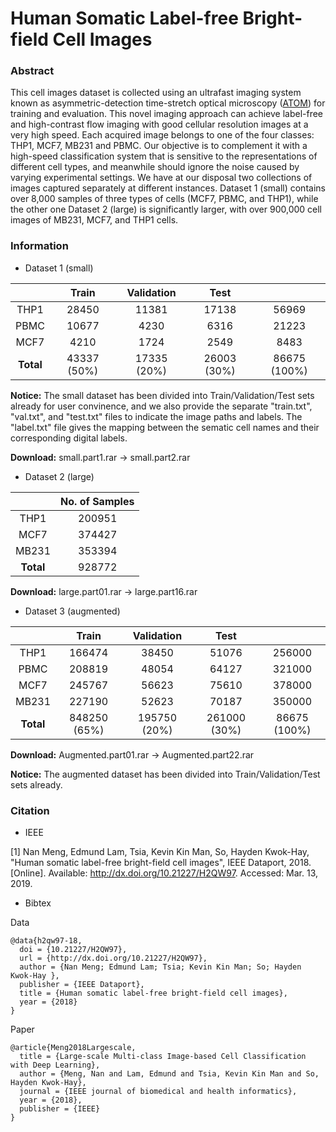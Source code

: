 # Human Somatic Label-free Bright-field Cell Images
### Abstract
This cell images dataset is collected using an ultrafast imaging system known as asymmetric-detection time-stretch optical microscopy ([ATOM](https://www.nature.com/articles/srep03656)) for training and evaluation. This novel imaging approach can achieve label-free and high-contrast flow imaging with good cellular resolution images at a very high speed. Each acquired image belongs to one of the four classes: THP1, MCF7, MB231 and PBMC. Our objective is to complement it with a high-speed classification system that is sensitive to the representations of different cell types, and meanwhile should ignore the noise caused by varying experimental settings. We have at our disposal two collections of images captured separately at different instances. Dataset 1 (small) contains over 8,000 samples of three types of cells (MCF7, PBMC, and THP1), while the other one Dataset 2 (large) is significantly larger, with over 900,000 cell images of MB231, MCF7, and THP1 cells.

### Information

* Dataset 1 (small)

|           |    Train    |  Validation |     Test    |              |
|:---------:|:-----------:|:-----------:|:-----------:|:------------:|
|    THP1   |    28450    |    11381    |    17138    |     56969    |
|    PBMC   |    10677    |     4230    |     6316    |     21223    |
|    MCF7   |     4210    |     1724    |     2549    |     8483     |
| **Total** | 43337 (50%) | 17335 (20%) | 26003 (30%) | 86675 (100%) |

**Notice:** The small dataset has been divided into Train/Validation/Test sets already for user convinence, and we also provide the separate "train.txt", "val.txt", and "test.txt" files to indicate the image paths and labels. The "label.txt" file gives the mapping between the sematic cell names and their corresponding digital labels.

**Download:** small.part1.rar -> small.part2.rar

* Dataset 2 (large)

|           | No. of Samples |
|:---------:|:--------------:|
|    THP1   |     200951     |
|    MCF7   |     374427     |
|   MB231   |     353394     |
| **Total** |     928772     |

**Download:** large.part01.rar -> large.part16.rar

* Dataset 3 (augmented)

|           |    Train     |  Validation |     Test    |               |
|:---------:|:------------:|:-----------:|:-----------:|:-------------:|
|    THP1   |    166474    |    38450    |    51076    |     256000    |
|    PBMC   |    208819    |    48054    |    64127    |     321000    |
|    MCF7   |    245767    |    56623    |    75610    |     378000   |
|    MB231  |    227190    |    52623    |    70187    |     350000   |
| **Total** | 848250 (65%) | 195750 (20%)| 261000 (30%)| 86675 (100%) |

**Download:** Augmented.part01.rar -> Augmented.part22.rar

**Notice:** The augmented dataset has been divided into Train/Validation/Test sets already.

### Citation

* IEEE

[1] Nan Meng, Edmund Lam, Tsia, Kevin Kin Man, So, Hayden Kwok-Hay, "Human somatic label-free bright-field cell images", IEEE Dataport, 2018. [Online]. Available: http://dx.doi.org/10.21227/H2QW97. Accessed: Mar. 13, 2019.

* Bibtex

Data
```
@data{h2qw97-18,
  doi = {10.21227/H2QW97},
  url = {http://dx.doi.org/10.21227/H2QW97},
  author = {Nan Meng; Edmund Lam; Tsia; Kevin Kin Man; So; Hayden Kwok-Hay },
  publisher = {IEEE Dataport},
  title = {Human somatic label-free bright-field cell images},
  year = {2018}
}
```

Paper
```
@article{Meng2018Largescale,
  title = {Large-scale Multi-class Image-based Cell Classification with Deep Learning},
  author = {Meng, Nan and Lam, Edmund and Tsia, Kevin Kin Man and So, Hayden Kwok-Hay},
  journal = {IEEE journal of biomedical and health informatics},
  year = {2018},
  publisher = {IEEE}
}
```
